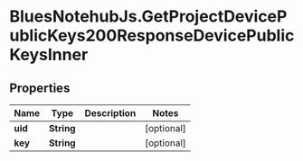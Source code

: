 # BluesNotehubJs.GetProjectDevicePublicKeys200ResponseDevicePublicKeysInner

## Properties

Name | Type | Description | Notes
------------ | ------------- | ------------- | -------------
**uid** | **String** |  | [optional] 
**key** | **String** |  | [optional] 


